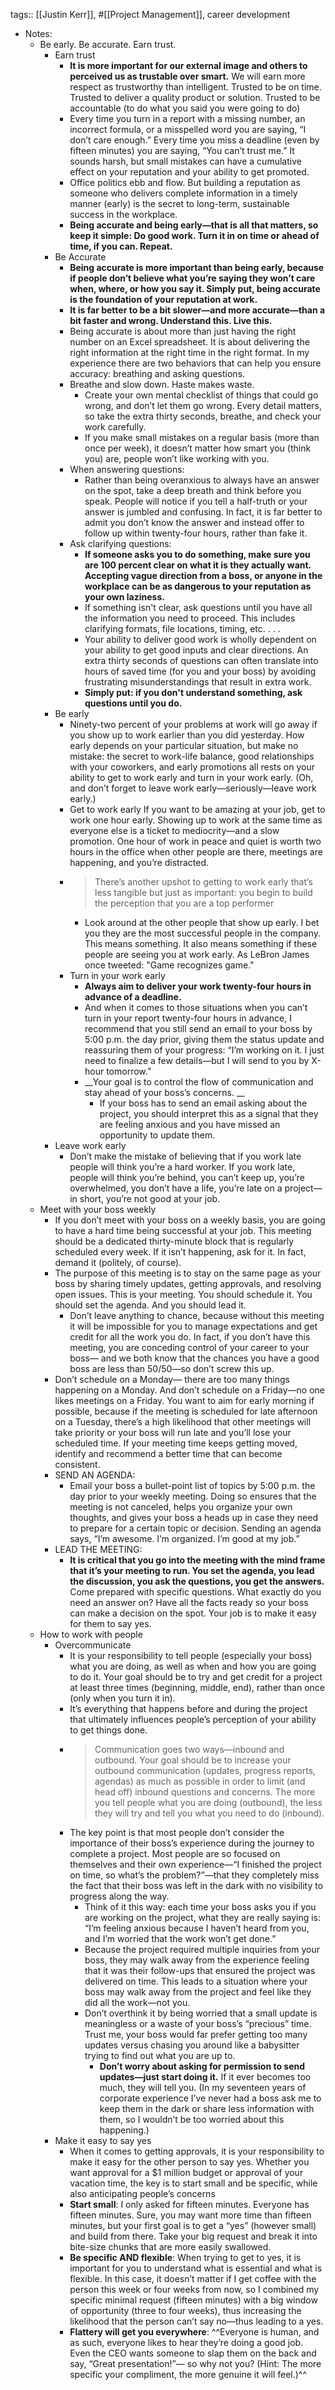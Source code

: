 tags:: [[Justin Kerr]], #[[Project Management]], career development

- Notes:
	- Be early. Be accurate. Earn trust.
		- Earn trust
			- **It is more important for our external image and others to perceived us as trustable over smart.** We will earn more respect as trustworthy than intelligent. Trusted to be on time. Trusted to deliver a quality product or solution. Trusted to be accountable (to do what you said you were going to do)
			- Every time you turn in a report with a missing number, an incorrect formula, or a misspelled word you are saying, “I don’t care enough.” Every  time you miss a deadline (even by fifteen minutes) you are saying, “You  can’t trust me.” It sounds harsh, but small mistakes can have a cumulative  effect on your reputation and your ability to get promoted.
			- Office politics ebb and flow. But building a reputation  as someone who delivers complete information in a timely manner (early)  is the secret to long-term, sustainable success in the workplace.
			- **Being accurate and being early—that is all that matters, so keep it simple: Do good work. Turn it in on time or ahead of time, if you can. Repeat.**
		- Be Accurate
			- **Being accurate is more important than being early, because if people don’t believe what you’re saying they won’t care when, where, or how you say it. Simply put, being accurate is the foundation of your reputation at work.**
			- **It is far better to be a bit slower—and more accurate—than a bit faster and wrong. Understand this. Live this.**
			- Being accurate is about more than just having the right number on an Excel spreadsheet. It is about delivering the right information at the right time in the right format. In my experience there are two behaviors that can help you ensure accuracy: breathing and asking questions.
			- Breathe and slow down. Haste makes waste.
				- Create your own mental checklist of things that could go wrong, and don’t 
				  let them go wrong. Every detail matters, so take the extra thirty seconds, 
				  breathe, and check your work carefully.
				- If you make small mistakes on a regular basis (more than once per week),  it doesn’t matter how smart you (think you) are, people won’t like working with you.
			- When answering questions:
				- Rather than being overanxious to always have an answer on the spot, take a deep breath and think before you speak. People will notice if you tell a half-truth or your answer is jumbled and confusing. In fact, it is far better to admit you don’t know the answer and instead offer to follow up within twenty-four hours, rather than fake it.
			- Ask clarifying questions:
				- **If someone asks you to do something, make sure you are 100 percent clear on what it is they actually want. Accepting vague direction from a boss, or anyone in the workplace can be as dangerous to your reputation as your own laziness.**
				- If something isn't clear, ask questions until you have all the information you need to proceed. This includes clarifying formats, file locations, timing, etc. . . .
				- Your ability to deliver good work is wholly dependent on your ability to get good inputs and clear directions. An extra thirty seconds of questions can often translate into hours of saved time (for you and your boss) by avoiding frustrating misunderstandings that result in extra work.
				- __Simply put: if you don't understand something, ask questions until you do.__
		- Be early
			- Ninety-two percent of your problems at work will go away if you show up to work earlier than you did yesterday. How early depends on your particular situation, but make no mistake: the secret to work-life balance, good relationships with your coworkers, and early promotions all rests on your ability to get to work early and turn in your work early. (Oh, and don’t forget to leave work early—seriously—leave work early.)
			- Get to work early If you want to be amazing at your job, get to work one hour early. Showing up to work at the same time as everyone else is a ticket to mediocrity—and a slow promotion. One hour of work in peace and quiet is worth two hours in the office when other people are there, meetings are happening, and you’re distracted.
			- > There’s another upshot to getting to work early that’s less tangible but just as important: you begin to build the perception that you are a top performer
				- Look around at the other people that show up early. I bet you they are the most successful people in the company. This means something. It also means something if these people are seeing you at work early. As LeBron James once tweeted: "Game recognizes game."
			- Turn in your work early
				- **Always aim to deliver your work twenty-four hours in advance of a deadline.**
				- And when it comes to those situations when you can’t turn in your report twenty-four hours in advance, I recommend that you still send an email to your boss by 5:00 p.m. the day prior, giving them the status update and reassuring them of your progress: “I’m working on it. I just need to finalize a few details—but I will send to you by X-hour tomorrow.”
				- __Your goal is to control the flow of communication and stay ahead of your boss’s concerns. __
					- If your boss has to send an email asking about the project, you should interpret this as a signal that they are feeling anxious and you have missed an opportunity to update them.
		- Leave work early
			- Don’t make the mistake of believing that if you work late people will think you’re a hard worker. If you work late, people will think you’re behind, you can’t keep up, you’re overwhelmed, you don’t have a life, you’re late on a project—in short, you’re not good at your job.
	- Meet with your boss weekly
		- If you don’t meet with your boss on a weekly basis, you are going to have a hard time being successful at your job. This meeting should be a dedicated thirty-minute block that is regularly scheduled every week. If it isn’t happening, ask for it. In fact, demand it (politely, of course).
		- The purpose of this meeting is to stay on the same page as your boss by sharing timely updates, getting approvals, and resolving open issues. This is your meeting. You should schedule it. You should set the agenda. And you should lead it.
			- Don’t leave anything to chance, because without this meeting it will be impossible for you to manage expectations and get credit for all the work you do. In fact, if you don’t have this meeting, you are conceding control of your career to your boss— and we both know that the chances you have a good boss are less than 50/50—so don’t screw this up.
		- Don’t schedule on a Monday— there are too many things happening on a Monday. And don’t schedule on a Friday—no one likes meetings on a Friday. You want to aim for early morning if possible, because if the meeting is scheduled for late afternoon on a Tuesday, there’s a high likelihood that other meetings will take priority or your boss will run late and you’ll lose your scheduled time. If your meeting time keeps getting moved, identify and recommend a better time that can become consistent.
		- SEND AN AGENDA:
			- Email your boss a bullet-point list of topics by 5:00 p.m. the day prior to your weekly meeting. Doing so ensures that the meeting is not canceled, helps you organize your own thoughts, and gives your boss a heads up in case they need to prepare for a certain topic or decision. Sending an agenda says, “I’m awesome. I’m organized. I’m good at my job.”
		- LEAD THE MEETING:
			- **It is critical that you go into the meeting with the mind frame that it’s your meeting to run. You set the agenda, you lead the discussion, you ask the questions, you get the answers.** Come prepared with specific questions. What exactly do you need an answer on? Have all the facts ready so your boss can make a decision on the spot. Your job is to make it easy for them to say yes.
	- How to work with people
		- Overcommunicate
			- It is your responsibility to tell people (especially your boss) what you are doing, as well as when and how you are going to do it. Your goal should be to try and get credit for a project at least three times (beginning, middle, end), rather than once (only when you turn it in).
			- It’s everything that happens before and during the project that ultimately influences people’s perception of your ability to get things done.
			- > Communication goes two ways—inbound and outbound. Your goal should be to increase your outbound communication (updates, progress reports, agendas) as much as possible in order to limit (and head off) inbound questions and concerns. The more you tell people what you are doing (outbound), the less they will try and tell you what you need to do (inbound).
			- The key point is that most people don’t consider the importance of their boss’s experience during the journey to complete a project. Most people are so focused on themselves and their own experience—“I finished the project on time, so what’s the problem?”—that they completely miss the fact that their boss was left in the dark with no visibility to progress along the way.
				- Think of it this way: each time your boss asks you if you are working on the project, what they are really saying is: “I’m feeling anxious because I haven’t heard from you, and I’m worried that the work won’t get done.”
				- Because the project required multiple inquiries from your boss, they may walk away from the experience feeling that it was their follow-ups that ensured the project was delivered on time. This leads to a situation where your boss may walk away from the project and feel like they did all the work—not you.
				- Don’t overthink it by being worried that a small update is meaningless or a waste of your boss’s “precious” time. Trust me, your boss would far prefer getting too many updates versus chasing you around like a babysitter trying to find out what you are up to.
					- **Don’t worry about asking for permission to send updates—just start doing it.** If it ever becomes too much, they will tell you. (In my seventeen years of corporate experience I’ve never had a boss ask me to keep them in the dark or share less information with them, so I wouldn’t be too worried about this happening.)
		- Make it easy to say yes
			- When it comes to getting approvals, it is your responsibility to make it easy for the other person to say yes. Whether you want approval for a $1 million budget or approval of your vacation time, the key is to start small and be specific, while also anticipating people’s concerns
			- **Start small**: I only asked for fifteen minutes. Everyone has fifteen minutes. Sure, you may want more time than fifteen minutes, but your first goal is to get a “yes” (however small) and build from there. Take your big request and break it into bite-size chunks that are more easily swallowed.
			- **Be specific AND flexible**: When trying to get to yes, it is important for you to understand what is essential and what is flexible. In this case, it doesn’t matter if I get coffee with the person this week or four weeks from now, so I combined my specific minimal request (fifteen minutes) with a big window of opportunity (three to four weeks), thus increasing the likelihood that the person can’t say no—thus leading to a yes.
			- **Flattery will get you everywhere**: ^^Everyone is human, and as such, everyone likes to hear they’re doing a good job. Even the CEO wants someone to slap them on the back and say, “Great presentation!”— so why not you? (Hint: The more specific your compliment, the more genuine it will feel.)^^